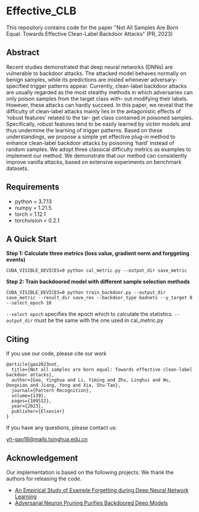 # Effective_CLB
This repository contains code for the paper "Not All Samples Are Born Equal: Towards Effective Clean-Label Backdoor Attacks" (PR, 2023)

## Abstract
Recent studies demonstrated that deep neural networks (DNNs) are vulnerable to backdoor attacks. The attacked model behaves normally on benign samples, while its predictions are misled whenever adversary-specified trigger patterns appear. Currently, clean-label backdoor attacks are usually regarded as the most stealthy methods in which adversaries can only poison samples from the target class with- out modifying their labels. However, these attacks can hardly succeed. In this paper, we reveal that the difficulty of clean-label attacks mainly lies in the antagonistic effects of ‘robust features’ related to the tar- get class contained in poisoned samples. Specifically, robust features tend to be easily learned by victim models and thus undermine the learning of trigger patterns. Based on these understandings, we propose a simple yet effective plug-in method to enhance clean-label backdoor attacks by poisoning ‘hard’ instead of random samples. We adopt three classical difficulty metrics as examples to implement our method. We demonstrate that our method can consistently improve vanilla attacks, based on extensive experiments on benchmark datasets.

## Requirements
* python = 3.7.13
* numpy = 1.21.5
* torch = 1.12.1
* torchvision = 0.2.1

## A Quick Start
**Step 1: Calculate three metrics (loss value, gradient norm and forggeting events)**

```
CUDA_VISIBLE_DEVICES=0 python cal_metric.py --output_dir save_metric
```

**Step 2: Train backdoored model with different sample selection methods**

```
CUDA_VISIBLE_DEVICES=0 python train_backdoor.py --output_dir save_metric --result_dir save_res --backdoor_type badnets --y_target 0 --select_epoch 10
```

`--select epoch` specifies the epoch which to calculate the statistics. `--output_dir` must be the same with the one used in cal_metric.py

## Citing
If you use our code, please cite our work

```
@article{gao2023not,
  title={Not all samples are born equal: Towards effective clean-label backdoor attacks},
  author={Gao, Yinghua and Li, Yiming and Zhu, Linghui and Wu, Dongxian and Jiang, Yong and Xia, Shu-Tao},
  journal={Pattern Recognition},
  volume={139},
  pages={109512},
  year={2023},
  publisher={Elsevier}
}
```

If you have any questions, please contact us: 

yh-gao18@mails.tsinghua.edu.cn



## Acknowledgement
Our implementation is based on the following projects. We thank the authors for releasing the code.

* [An Empirical Study of Example Forgetting during Deep Neural Network Learning](https://github.com/mtoneva/example_forgetting)
* [Adversarial Neuron Pruning Purifies Backdoored Deep Models](https://github.com/csdongxian/ANP_backdoor)

